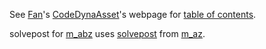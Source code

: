 See [Fan](https://fanwangecon.github.io)'s [CodeDynaAsset](https://github.com/FanWangEcon/CodeDynaAsset)'s webpage for [table of contents](https://fanwangecon.github.io/CodeDynaAsset/).

solvepost for [m_abz](https://github.com/FanWangEcon/CodeDynaAsset/tree/master/m_abz) uses [solvepost](https://github.com/FanWangEcon/CodeDynaAsset/tree/master/m_az/solvepost) from [m_az](https://github.com/FanWangEcon/CodeDynaAsset/tree/master/m_az).
